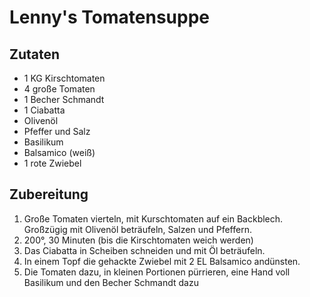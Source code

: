 # Lenny's Tomatensuppe
## Zutaten
- 1 KG Kirschtomaten 
- 4 große Tomaten 
- 1 Becher Schmandt 
- 1 Ciabatta 
- Olivenöl 
- Pfeffer und Salz 
- Basilikum 
- Balsamico (weiß) 
- 1 rote Zwiebel
## Zubereitung
1. Große Tomaten vierteln, mit Kurschtomaten auf ein Backblech. Großzügig mit Olivenöl beträufeln, Salzen und Pfeffern. 
2. 200°, 30 Minuten (bis die Kirschtomaten weich werden) 
3. Das Ciabatta in Scheiben schneiden und mit Öl beträufeln. 
4. In einem Topf die gehackte Zwiebel mit 2 EL Balsamico andünsten. 
5. Die Tomaten dazu, in kleinen Portionen pürrieren, eine Hand voll Basilikum und den Becher Schmandt dazu 
